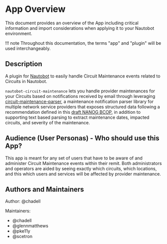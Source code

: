 # App Overview

This document provides an overview of the App including critical information and import considerations when applying it to your Nautobot environment.

!!! note
    Throughout this documentation, the terms "app" and "plugin" will be used interchangeably.

## Description

A plugin for [Nautobot](https://github.com/nautobot/nautobot) to easily handle Circuit Maintenance events related to Circuits in Nautobot.

`nautobot-circuit-maintenance` lets you handle provider maintenances for your Circuits based on notifications received by email through leveraging [circuit-maintenance-parser](https://github.com/networktocode/circuit-maintenance-parser), a maintenance notification parser library for multiple network service providers that exposes structured data following a recommendation defined in this [draft NANOG BCOP](https://github.com/jda/maintnote-std/blob/master/standard.md), in addition to supporting text based parsing to extract maintenance dates, impacted circuits, and severity of the maintenance.

## Audience (User Personas) - Who should use this App?

This app is meant for any set of users that have to be aware of and administer Circuit Maintenance events within their remit. Both administrators and operators are aided by seeing exactly which circuits, which locations, and this which users and services will be affected by provider maintenance. 

## Authors and Maintainers

Author: @chadell

Maintainers:

- @chadell
- @glennmatthews
- @pke11y
- @scetron
